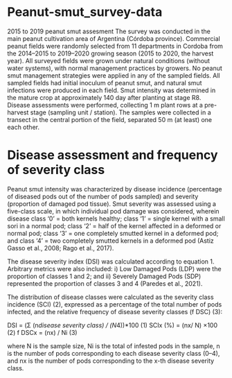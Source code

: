 # Peanut-smut_survey-data
2015 to 2019 peanut smut assesment
The survey was conducted in the main peanut cultivation area of Argentina (Córdoba province). 
Commercial peanut fields were randomly selected from 11 departments in Cordoba from the 2014–2015 to 2019–2020 growing season (2015 to 2020, the harvest year).
All surveyed fields were grown under natural conditions (without water systems), with normal management practices by growers.
No peanut smut management strategies were applied in any of the sampled fields.
All sampled fields had initial inoculum of peanut smut, and natural smut infections were produced in each field. 
Smut intensity was determined in the mature crop at approximately 140 day after planting at stage R8.
Disease assessments were performed, collecting 1 m plant rows at a pre-harvest stage (sampling unit / station). 
The samples were collected in a transect in the central portion of the field, separated 50 m (at least) one each other. 

# Disease assessment and frequency of severity class

Peanut smut intensity was characterized by disease incidence (percentage of diseased pods out of the number of pods sampled) and severity (proportion of damaged pod tissue). 
Smut severity was assessed using a five-class scale, in which individual pod damage was considered, wherein disease 
class ‘0’ = both kernels healthy; 
class ‘1’ =  single kernel with a small sori in a normal pod; 
class ‘2’ = half of the kernel affected in a deformed or normal pod; 
class ‘3’ = one completely smutted kernel in a deformed pod; and 
class ‘4’ = two completely smutted kernels in a deformed pod (Astiz Gasso et al., 2008; Rago et al., 2017). 

The disease severity index (DSI) was calculated according to equation 1. Arbitrary metrics were also included: 
i) Low Damaged Pods (LDP) were the proportion of classes 1 and 2; and 
ii) Severely Damaged Pods (SDP) represented the proportion of classes 3 and 4 (Paredes et al., 2021). 

The distribution of disease classes were calculated as the severity class incidence (SCI) (2), expressed as a percentage of the total number of pods infected, and 
the relative frequency of disease severity classes (f DSC) (3):

DSI = (Σ (n*disease severity class) / (N*4))*100 	    (1)
SCIx (%) = (nx/ N) ×100		(2)
f DSCx = (nx) / Ni	 (3)

where N is the sample size, 
Ni is the total of infested pods in the sample, 
n is the number of pods corresponding to each disease severity class (0–4), and 
nx is the number of pods corresponding to the x-th disease severity class. 



